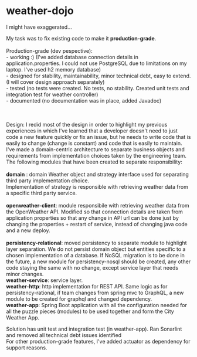 # weather-dojo

I might have exaggerated... <br>

My task was to fix existing code to make it **production-grade**. <br>
<br>
Production-grade (dev pespective):<br> 
    - working :) (I've added database connection details in application.properties. I could not use PostgreSQL due to limitations on my laptop. I've used h2 memory database) <br>
    - designed for stability, maintainability, minor technical debt, easy to extend. (I will cover design approach separately) <br>
    - tested (no tests were created. No tests, no stability. Created unit tests and integration test for weather controller)<br>
    - documented (no documentation was in place, added Javadoc)
    
<br>
<br>
Design:
I redid most of the design in order to highlight my previous experiences in which I've learned that a developer doesn't need to just code a new feature quickly or fix an issue, but he needs to write code that is easily to change (change is constant) and code that is easily to maintain. 
I've made a domain-centric architecture to separate business objects and requirements from implementation choices taken by the engineering team. 
The following modules that have been created to separate responsibility:<br>
<br>
<b>domain</b> : domain Weather object and strategy interface used for separating third party implementation choice. <br>
Implementation of strategy is responsible with retrieving weather data from a specific third party service. <br>
<br>
<b>openweather-client</b>: module responsibile with retrieving weather data from the OpenWeather API. Modified so that connection details are taken from application properties so that any change in API url can be done just by changing the properties + restart of service, instead of changing java code and a new deploy. <br>
<br>
<b>persistency-relational</b>: moved persistency to separate module to highlight layer separation. We do not persist domain object but entities specific to a chosen implementation of a database. If NoSQL migration is to be done in the future, a new module for persistency-nosql should be created, any other code staying the same with no change, except service layer that needs minor changes. 
<br>
<b>weather-service</b>: service layer. 
<br>
<b>weather-http</b>: http implementation for REST API. Same logic as for persistency-rational, if team changes from spring mvc to GraphQL, a new module to be created for graphql and changed dependency. 
<br>
<b>weather-app</b>: Spring Boot application with all the configuration needed for all the puzzle pieces (modules) to be used together and form the City Weather App.
<br>

Solution has unit test and integration test (in weather-app). Ran Sonarlint and removed all technical debt issues identified<br>
For other production-grade features, I've added actuator as dependency for support reasons.

    
